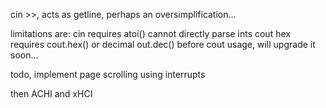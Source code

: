 cin >>, acts as getline, perhaps an oversimplification...

limitations are: cin requires atoi() cannot directly parse ints
cout hex requires cout.hex() or decimal out.dec() before cout usage, will upgrade it soon...

todo, implement page scrolling using interrupts

then ACHI and xHCI

